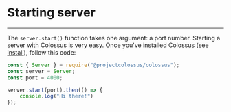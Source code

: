 # Starting server

---
The `server.start()` function takes one argument: a port number. Starting a server with Colossus is very easy. Once you've installed Colossus (see [install](/install)), follow this code:<br>
```js
const { Server } = require("@projectcolossus/colossus");
const server = Server;
const port = 4000;

server.start(port).then(() => {
    console.log("Hi there!")
});
```